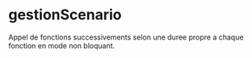 gestionScenario
===============

Appel de fonctions successivements selon une duree propre a chaque fonction en mode non bloquant.
